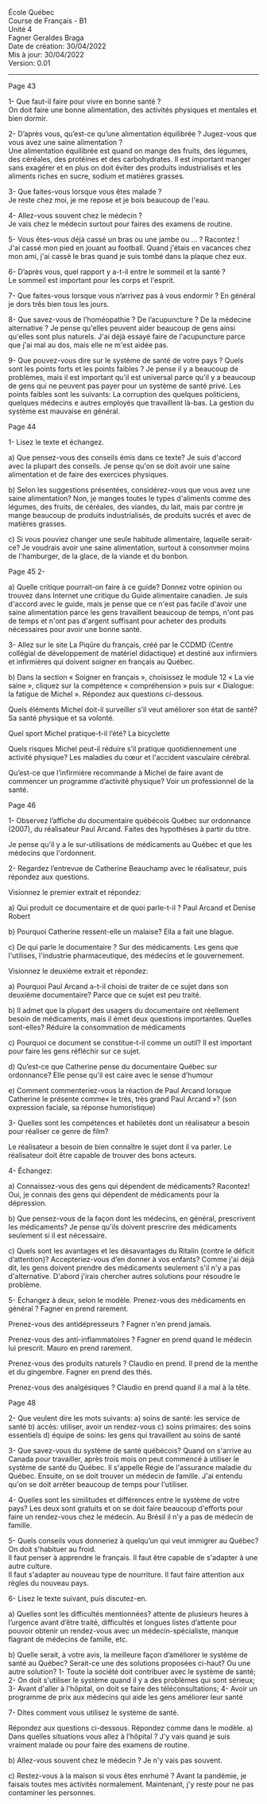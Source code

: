 École Québec  
Course de Français - B1  
Unité 4  
Fagner Geraldes Braga    
Date de création: 30/04/2022  
Mis à jour: 30/04/2022  
Version: 0.01  
**************************
Page 43

1- Que faut-il faire pour vivre en bonne santé ?  
On doit faire une bonne alimentation, des activités physiques et mentales et bien dormir.

2- D’après vous, qu’est-ce qu’une alimentation équilibrée ? Jugez-vous que vous avez une saine alimentation ?  
Une alimentation équilibrée est quand on mange des fruits, des légumes, des céréales, des protéines et des carbohydrates. Il est important manger sans exagérer et en plus on doit éviter des produits industrialisés et les aliments riches en sucre, sodium et matières grasses.

3- Que faites-vous lorsque vous êtes malade ?  
Je reste chez moi, je me repose et je bois beaucoup de l'eau.

4- Allez-vous souvent chez le médecin ?  
Je vais chez le médecin surtout pour faires des examens de routine.

5- Vous êtes-vous déjà cassé un bras ou une jambe ou ... ? Racontez !  
J'ai cassé mon pied en jouant au football.
Quand j'étais en vacances chez mon ami, j'ai cassé le bras quand je suis tombé dans la plaque chez eux.

6- D’après vous, quel rapport y a-t-il entre le sommeil et la santé ?  
Le sommeil est important pour les corps et l'esprit.

7- Que faites-vous lorsque vous n’arrivez pas à vous endormir ?
En général je dors três bien tous les jours.

8- Que savez-vous de l’homéopathie ? De l’acupuncture ? De la médecine alternative ?
Je pense qu'elles peuvent aider beaucoup de gens ainsi qu'elles sont plus naturels. J'ai déjà essayé faire de l'acupuncture parce que j'ai mal au dos, mais elle ne m'est aidée pas.

9- Que pouvez-vous dire sur le système de santé de votre pays ? Quels sont les points forts et les points faibles ?
Je pense il y a beaucoup de problèmes, mais il est important qu'il est universal parce qu'il y a beaucoup de gens qui ne peuvent pas payer pour un système de santé privé. Les points faibles sont les suivants: La corruption des quelques politiciens, quelques médecins e autres employés que travaillent là-bas. La gestion du système est mauvaise en général.

Page 44

1- Lisez le texte et échangez.

a) Que pensez-vous des conseils émis dans ce texte?
Je suis d'accord avec la plupart des conseils. Je pense qu'on se doit avoir une saine alimentation et de faire des exercices physiques.

b) Selon les suggestions présentées, considérez-vous que vous avez une saine alimentation?
Non, je manges toutes le types d'aliments comme des légumes, des fruits, de céréales, des viandes, du lait, mais par contre je mange beaucoup de produits industrialisés, de produits sucrés et avec de matières grasses.

c) Si vous pouviez changer une seule habitude alimentaire, laquelle serait-ce?
Je voudrais avoir une saine alimentation, surtout à consommer moins de l'hamburger, de la glace, de la viande et du bonbon.

Page 45
2-

a) Quelle critique pourrait-on faire à ce guide?
Donnez votre opinion ou trouvez dans Internet une critique du Guide alimentaire canadien.
Je suis d'accord avec le guide, mais je pense que ce n'est pas facile d'avoir une saine alimentation parce les gens travaillent beaucoup de temps, n'ont pas de temps et n'ont pas d'argent suffisant pour acheter des produits nécessaires pour avoir une bonne santé.

3- Allez sur le site La Piqûre du français, créé par le CCDMD (Centre collégial de développement de matériel didactique) et destiné aux infirmiers et infirmières qui doivent soigner en français au Québec.

b) Dans la section « Soigner en français », choisissez le module 12 « La vie saine », cliquez sur la compétence « compréhension » puis sur « Dialogue: la fatigue de Michel ». Répondez aux questions ci-dessous.

Quels éléments Michel doit-il surveiller s’il veut améliorer son état de santé?
Sa santé physique et sa volonté. 

Quel sport Michel pratique-t-il l’été?
La bicyclette

Quels risques Michel peut-il réduire s’il pratique quotidiennement une activité physique?
Les maladies du cœur et l'accident vasculaire cérébral. 

Qu’est-ce que l’infirmière recommande à Michel de faire avant de commencer un programme d’activité physique?
Voir un professionnel de la santé.

Page 46


1- Observez l’affiche du documentaire québécois Québec sur ordonnance (2007), du réalisateur Paul Arcand.
Faites des hypothèses à partir du titre.

Je pense qu'il y a le sur-utilisations de médicaments au Québec et que les médecins que l'ordonnent.

2- Regardez l’entrevue de Catherine Beauchamp avec le réalisateur, puis répondez aux questions.

Visionnez le premier extrait et répondez:

a) Qui produit ce documentaire et de quoi parle-t-il ?
Paul Arcand et Denise Robert

b) Pourquoi Catherine ressent-elle un malaise?
Ella a fait une blague.

c) De qui parle le documentaire ?
Sur des médicaments. Les gens que l'utilises, l'industrie pharmaceutique, des médecins et le gouvernement.

Visionnez le deuxième extrait et répondez:

a) Pourquoi Paul Arcand a-t-il choisi de traiter de ce sujet dans son deuxième documentaire?
Parce que ce sujet est peu traité.

b) Il admet que la plupart des usagers du documentaire ont réellement besoin de médicaments, mais il émet deux questions importantes. Quelles sont-elles?
Réduire la consommation de médicaments


c) Pourquoi ce document se constitue-t-il comme un outil?
Il est important pour faire les gens réfléchir sur ce sujet.

d) Qu’est-ce que Catherine pense du documentaire Québec sur ordonnance?
Elle pense qu'il est caire avec le sense d'humour

e) Comment commenteriez-vous la réaction de Paul Arcand lorsque Catherine le présente comme« le très, très grand Paul Arcand »? (son expression faciale, sa réponse humoristique)

3- Quelles sont les compétences et habiletés dont un réalisateur a besoin pour réaliser ce genre de film?

Le réalisateur a besoin de bien connaître le sujet dont il va parler.
Le réalisateur doit être capable de trouver des bons acteurs.

4- Échangez: 

a) Connaissez-vous des gens qui dépendent de médicaments? Racontez!
Oui, je connais des gens qui dépendent de médicaments pour la dépression.

b) Que pensez-vous de la façon dont les médecins, en général, prescrivent les médicaments?
Je pense qu'ils doivent prescrire des médicaments seulement si il est nécessaire.

c) Quels sont les avantages et les désavantages du Ritalin (contre le déficit d’attention)? Accepteriez-vous d’en donner à vos enfants?
Comme j'ai déjà dit, les gens doivent prendre des médicaments seulement s'il n'y a pas d'alternative. 
D'abord j'irais chercher autres solutions pour résoudre le problème.

5- Échangez à deux, selon le modèle.
Prenez-vous des médicaments en général ?
Fagner en prend rarement.

Prenez-vous des antidépresseurs ?
Fagner n'en prend jamais.

Prenez-vous des anti-inflammatoires ?
Fagner en prend quand le médecin lui prescrit.
Mauro en prend rarement.

Prenez-vous des produits naturels ? 
Claudio en prend. Il prend de la menthe et du gingembre.
Fagner en prend des thés.

Prenez-vous des analgésiques ?
Claudio en prend quand il a mal à la tête.

Page 48

2- Que veulent dire les mots suivants:
a) soins de santé: les service de santé
b) accès: utiliser, avoir un rendez-vous
c) soins primaires: des soins essentiels
d) équipe de soins: les gens qui travaillent au soins de santé

3- Que savez-vous du système de santé québécois?
Quand on s'arrive au Canada pour travailler, après trois mois on peut commencé à utiliser le système de santé du Québec.
Il s'appelle Régie de l'assurance maladie du Québec.
Ensuite, on se doit trouver un médecin de famille.
J'ai entendu qu'on se doit arrêter beaucoup de temps pour l'utiliser.

4- Quelles sont les similitudes et différences entre le système de votre pays?
Les deux sont gratuits et on se doit faire beaucoup d'efforts pour faire un rendez-vous chez le médecin.
Au Brésil il n'y a pas de médecin de famille.

5- Quels conseils vous donneriez à quelqu’un qui veut immigrer au Québec?
On doit s'habituer au froid.  
Il faut penser à apprendre le français. 
Il faut être capable de s'adapter à une autre culture.  
Il faut s'adapter au nouveau type de nourriture.
Il faut faire attention aux règles du nouveau pays.

6- Lisez le texte suivant, puis discutez-en.

a) Quelles sont les difficultés mentionnées?
attente de plusieurs heures à l’urgence avant d’être traité, difficultés et longues listes d’attente pour pouvoir obtenir un
rendez-vous avec un médecin-spécialiste, manque flagrant de médecins de famille, etc.

b) Quelle serait, à votre avis, la meilleure façon d’améliorer le système de santé au Québec? Serait-ce une des solutions proposées ci-haut? Ou une autre solution?
1- Toute la société doit contribuer avec le système de santé;
2- On doit s'utiliser le système quand il y a des problèmes qui sont sérieux;
3- Avant d'aller à l'hôpital, on doit se faire des téléconsultations;
4- Avoir un programme de prix aux médecins qui aide les gens améliorer leur santé

7- Dites comment vous utilisez le système de santé.

Répondez aux questions ci-dessous. Répondez comme dans le modèle.
a) Dans quelles situations vous allez à l’hôpital ?
J'y vais quand je suis vraiment malade ou pour faire des examens de routine.

b) Allez-vous souvent chez le médecin ?
Je n'y vais pas souvent.

c) Restez-vous à la maison si vous êtes enrhumé ?
Avant la pandémie, je faisais toutes mes activités normalement. Maintenant, j'y reste pour ne pas contaminer les personnes.







